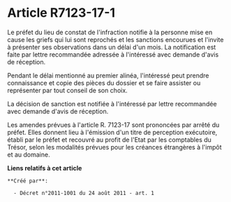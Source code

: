 # Article R7123-17-1

Le préfet du lieu de constat de l'infraction notifie à la personne mise en cause les griefs qui lui sont reprochés et les
sanctions encourues et l'invite à présenter ses observations dans un délai d'un mois. La notification est faite par lettre
recommandée adressée à l'intéressé avec demande d'avis de réception. 

Pendant le délai mentionné au premier alinéa, l'intéressé peut prendre connaissance et copie des pièces du dossier et se
faire assister ou représenter par tout conseil de son choix. 

La décision de sanction est notifiée à l'intéressé par lettre recommandée avec demande d'avis de réception. 

Les amendes prévues à l'article R. 7123-17 sont prononcées par arrêté du préfet. Elles donnent lieu à l'émission d'un titre
de perception exécutoire, établi par le préfet et recouvré au profit de l'Etat par les comptables du Trésor, selon les
modalités prévues pour les créances étrangères à l'impôt et au domaine.

**Liens relatifs à cet article**

	**Créé par**:

	  - Décret n°2011-1001 du 24 août 2011 - art. 1

